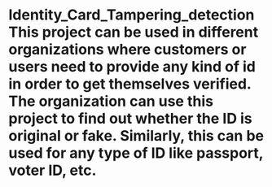 <h1> Identity_Card_Tampering_detection
This project can be used in different organizations where customers or users need to provide any kind of id in order to get themselves verified.<br> 
The organization can use this project to find out whether the ID is original or fake. Similarly, this can be used for any type of ID like passport, voter ID, etc.




